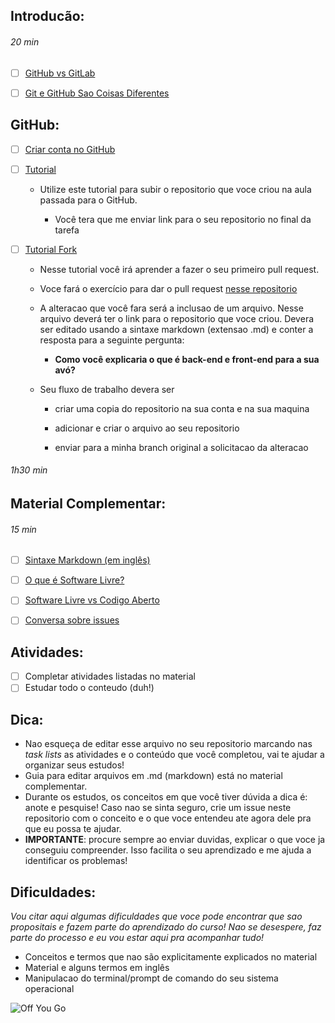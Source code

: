 ## Introducão:

###### *20 min*

- [ ] [GitHub vs GitLab](https://pt.wikiversity.org/wiki/GitHub_x_GitLab)

- [ ] [Git e GitHub Sao Coisas Diferentes](http://gabsferreira.com/git-e-github-sao-coisas-diferentes/)

## GitHub:

- [ ] [Criar conta no GitHub](https://www.github.com)

- [ ] [Tutorial](https://br.udacity.com/blog/post/tutorial-iniciantes-git-github)
  
  - Utilize este tutorial para subir o repositorio que voce criou na aula passada para o GitHub.
    
    - Você tera que me enviar link para o seu repositorio no final da tarefa
    
- [ ] [Tutorial Fork](https://blog.da2k.com.br/2015/02/04/git-e-github-do-clone-ao-pull-request/)
  
  - Nesse tutorial você irá aprender a fazer o seu primeiro pull request. 
   
  - Voce fará o exercício para dar o pull request [nesse repositorio](https://github.com/jynthia/programming-coach)
   
  - A alteracao que você fara será a inclusao de um arquivo. Nesse arquivo deverá ter o link para o repositorio que voce criou. Devera ser editado usando a sintaxe markdown (extensao .md) e conter a resposta para a seguinte pergunta:
    
    - **Como você explicaria o que é back-end e front-end para a sua avó?**
    
  - Seu fluxo de trabalho devera ser
  
    - criar uma copia do repositorio na sua conta e na sua maquina
    
    - adicionar e criar o arquivo ao seu repositorio
    
    - enviar para a minha branch original a solicitacao da alteracao
    

   
   

###### *1h30 min*

## Material Complementar:

###### *15 min*

- [ ] [Sintaxe Markdown (em inglês)](https://help.github.com/articles/basic-writing-and-formatting-syntax/)

- [ ] [O que é Software Livre?](https://www.gnu.org/philosophy/free-sw.pt-br.html)

- [ ] [Software Livre vs Codigo Aberto](https://www.diolinux.com.br/2015/03/diferenca-entre-software-livre-e-open-source.html)

- [ ] [Conversa sobre issues](https://github.com/frontendbr/forum/issues/964)

## Atividades:

- [ ] Completar atividades listadas no material
- [ ] Estudar todo o conteudo (duh!)

## Dica:

- Nao esqueça de editar esse arquivo no seu repositorio marcando nas *task lists* as atividades e o conteúdo que você completou, vai te ajudar a organizar seus estudos! 
- Guia para editar arquivos em .md (markdown) está no material complementar.
- Durante os estudos, os conceitos em que você tiver dúvida a dica é: anote e pesquise! Caso nao se sinta seguro, crie um issue neste repositorio com o conceito e o que voce entendeu ate agora dele pra que eu possa te ajudar. 
- **IMPORTANTE**: procure sempre ao enviar duvidas, explicar o que voce ja conseguiu compreender. Isso facilita o seu aprendizado e me ajuda a identificar os problemas!

## Dificuldades:
*Vou citar aqui algumas dificuldades que voce pode encontrar que sao propositais e fazem parte do aprendizado do curso! Nao se desespere, faz parte do processo e eu vou estar aqui pra acompanhar tudo!*

- Conceitos e termos que nao são explicitamente explicados no material
- Material e alguns termos em inglês
- Manipulacao do terminal/prompt de comando do seu sistema operacional

![Off You Go](https://media.giphy.com/media/69D4FSNqihhKpFcc1a/giphy.gif)


